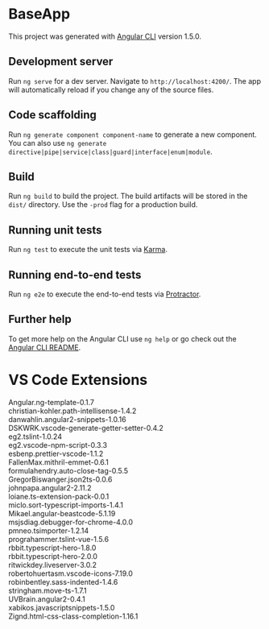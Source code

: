 # BaseApp

This project was generated with [Angular CLI](https://github.com/angular/angular-cli) version 1.5.0.

## Development server

Run `ng serve` for a dev server. Navigate to `http://localhost:4200/`. The app will automatically reload if you change any of the source files.

## Code scaffolding

Run `ng generate component component-name` to generate a new component. You can also use `ng generate directive|pipe|service|class|guard|interface|enum|module`.

## Build

Run `ng build` to build the project. The build artifacts will be stored in the `dist/` directory. Use the `-prod` flag for a production build.

## Running unit tests

Run `ng test` to execute the unit tests via [Karma](https://karma-runner.github.io).

## Running end-to-end tests

Run `ng e2e` to execute the end-to-end tests via [Protractor](http://www.protractortest.org/).

## Further help

To get more help on the Angular CLI use `ng help` or go check out the [Angular CLI README](https://github.com/angular/angular-cli/blob/master/README.md).


# VS Code Extensions

Angular.ng-template-0.1.7                                             
christian-kohler.path-intellisense-1.4.2                              
danwahlin.angular2-snippets-1.0.16                                    
DSKWRK.vscode-generate-getter-setter-0.4.2                            
eg2.tslint-1.0.24                                                     
eg2.vscode-npm-script-0.3.3                                           
esbenp.prettier-vscode-1.1.2                                          
FallenMax.mithril-emmet-0.6.1                                         
formulahendry.auto-close-tag-0.5.5                                    
GregorBiswanger.json2ts-0.0.6                                         
johnpapa.angular2-2.11.2                                              
loiane.ts-extension-pack-0.0.1                                        
miclo.sort-typescript-imports-1.4.1                                   
Mikael.angular-beastcode-5.1.19                                       
msjsdiag.debugger-for-chrome-4.0.0                                    
pmneo.tsimporter-1.2.14                                               
prograhammer.tslint-vue-1.5.6                                         
rbbit.typescript-hero-1.8.0                                           
rbbit.typescript-hero-2.0.0                                           
ritwickdey.liveserver-3.0.2                                           
robertohuertasm.vscode-icons-7.19.0                                   
robinbentley.sass-indented-1.4.6                                      
stringham.move-ts-1.7.1                                               
UVBrain.angular2-0.4.1                                                
xabikos.javascriptsnippets-1.5.0                                      
Zignd.html-css-class-completion-1.16.1                                                                                 


